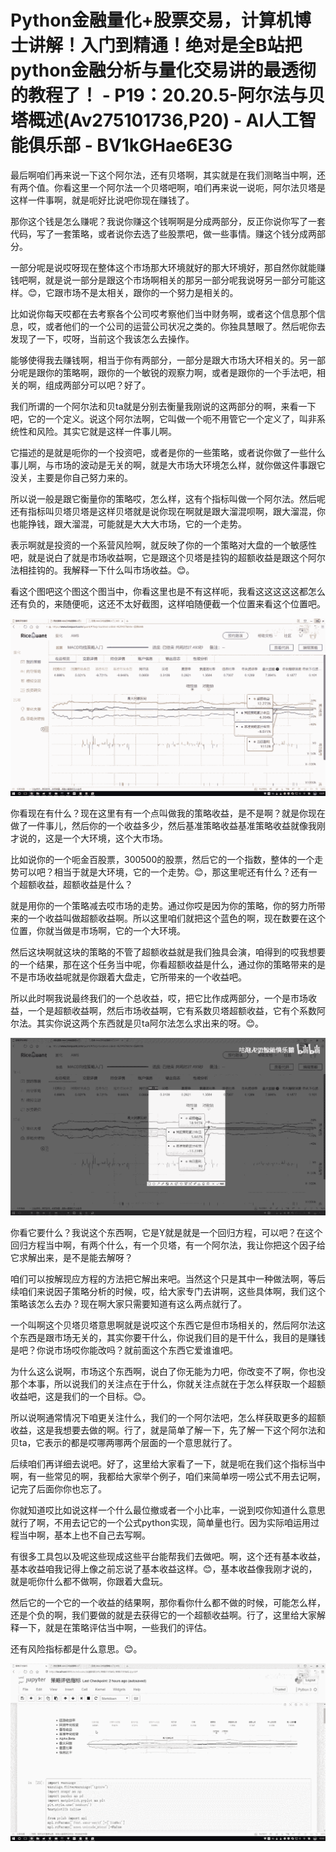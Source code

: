 # Python金融量化+股票交易，计算机博士讲解！入门到精通！绝对是全B站把python金融分析与量化交易讲的最透彻的教程了！ - P19：20.20.5-阿尔法与贝塔概述(Av275101736,P20) - AI人工智能俱乐部 - BV1kGHae6E3G

最后啊咱们再来说一下这个阿尔法，还有贝塔啊，其实就是在我们测略当中啊，还有两个值。你看这里一个阿尔法一个贝塔吧啊，咱们再来说一说呃，阿尔法贝塔是这样一件事啊，就是呃好比说吧你现在赚钱了。

那你这个钱是怎么赚呢？我说你赚这个钱啊啊是分成两部分，反正你说你写了一套代码，写了一套策略，或者说你去选了些股票吧，做一些事情。赚这个钱分成两部分。

一部分呢是说哎呀现在整体这个市场那大环境就好的那大环境好，那自然你就能赚钱吧啊，就是说一部分是跟这个市场啊相关的那另一部分呢我说呀另一部分可能这样。😊，它跟市场不是太相关，跟你的一个努力是相关的。

比如说你每天哎都在去考察各个公司哎考察他们当中财务啊，或者这个信息那个信息，哎，或者他们的一个公司的运营公司状况之类的。你独具慧眼了。然后呢你去发现了一下，哎呀，当前这个我该怎么去操作。

能够使得我去赚钱啊，相当于你有两部分，一部分是跟大市场大环相关的。另一部分呢是跟你的策略啊，跟你的一个敏锐的观察力啊，或者是跟你的一个手法吧，相关的啊，组成两部分可以吧？好了。

我们所谓的一个阿尔法和贝ta就是分别去衡量我刚说的这两部分的啊，来看一下吧，它的一个定义。说这个阿尔法啊，它叫做一个呃不用管它一个定义了，叫非系统性和风险。其实它就是这样一件事儿啊。

它描述的是就是呃你的一个投资吧，或者是你的一些策略，或者说你做了一些什么事儿啊，与市场的波动是无关的啊，就是大市场大环境怎么样，就你做这件事跟它没关，主要是你自己努力来的。

所以说一般是跟它衡量你的策略哎，怎么样，这有个指标叫做一个阿尔法。然后呢还有指标叫贝塔贝塔是这样贝塔就是说你现在啊就是跟大溜混呗啊，跟大溜混，你也能挣钱，跟大溜混，可能就是大大大市场，它的一个走势。

表示啊就是投资的一个系营风险啊，就反映了你的一个策略对大盘的一个敏感性吧，就是说白了就是市场收益啊，它是跟这个贝塔是挂钩的超额收益是跟这个阿尔法相挂钩的。我解释一下什么叫市场收益。😊。

看这个图吧这个图这个图当中，你看这里也是不有这样呃，我看这这这这这都怎么还有负的，来随便呃，这还不太好截图，这样咱随便截一个位置来看这个位置吧。



![](img/a584cda90667275ce849728da7f41959_1.png)

你看现在有什么？现在这里有有一个点叫做我的策略收益，是不是啊？就是你现在做了一件事儿，然后你的一个收益多少，然后基准策略收益基准策略收益就像我刚才说的，这是一个大环境，这个大市场。

比如说你的一个呃金百股票，300500的股票，然后它的一个指数，整体的一个走势可以吧？相当于就是大环境，它的一个走势。😊，那这里呢还有什么？还有一个超额收益，超额收益是什么？

就是用你的一个策略减去哎市场的走势。通过你哎是因为你的策略，你的努力所带来的一个收益叫做超额收益啊。所以这里咱们就把这个蓝色的啊，现在数要在这个位置，你就当做是市场啊，它的一个大环境。

然后这块啊就这块的策略的不管了超额收益就是我们独具会演，咱得到的哎我想要的一个结果，那在这个任务当中呢，你看超额收益是什么，通过你的策略带来的是不是市场收益呢就是你跟着大盘走，它所带来的一个收益吧。

所以此时啊我说最终我们的一个总收益，哎，把它比作成两部分，一个是市场收益，一个是超额收益啊，然后市场收益啊，它有系数贝塔超额收益，它有个系数阿尔法。其实你说这两个东西就是贝ta阿尔法怎么求出来的呀。😊。



![](img/a584cda90667275ce849728da7f41959_3.png)

你看它要什么？我说这个东西啊，它是Y就是就是一个回归方程，可以吧？在这个回归方程当中啊，有两个什么，有一个贝塔，有一个阿尔法，我让你把这个因子给它求解出来，是不是能去解呀？

咱们可以按解现应方程的方法把它解出来吧。当然这个只是其中一种做法啊，等后续咱们来说因子策略分析的时候，哎，给大家专门去讲啊，这些具体啊，我们这个策略该怎么去办？现在啊大家只需要知道有这么两点就行了。

一个叫啊这个贝塔贝塔意思啊就是说哎这个东西它是但市场相关的，然后阿尔法这个东西是跟市场无关的，其实你要干什么，你说我们目的是干什么，我目的是赚钱是吧？你说市场哎你能改吗？就前面这个东西它爱谁谁吧。

为什么这么说啊，市场这个东西啊，说白了你无能为力吧，你改变不了啊，你也没那个本事，所以说我们的关注点在于什么，你就关注点就在于怎么样获取一个超额收益吧，这是我们的一个目标。😊。

所以说啊通常情况下咱更关注什么，我们的一个阿尔法吧，怎么样获取更多的超额收益，这是我想要去做的啊。行了，就是简单了解一下，先了解一下这个阿尔法和贝ta，它表示的都是哎哪两哪两个层面的一个意思就行了。

后续咱们再详细去说吧。好了，这里给大家看了一下，就是呃在我们这个指标当中啊，有一些常见的啊，我都给大家举个例子，咱们来简单唠一唠公式不用去记啊，记完了后面你你也忘了。

你就知道哎比如说这样一个什么最位撤或者一个小比率，一说到哎你知道什么意思就行了啊，不用去记它的一个公式python实现，简单量也行。因为实际咱运用过程当中啊，基本上也不自己去写啊。

有很多工具包以及呢这些现成这些平台能帮我们去做吧。啊，这个还有基本收益，基本收益咱我记得上像之前忘说了基本收益这样。😊，基本收益像我刚才说的，就是呃你什么都不做啊，你跟着大盘玩。

然后它的一个它的一个收益的结果啊，那你看你什么都不做的时候，可能怎么样，还是个负的啊，我们要做的就是去获得它的一个超额收益啊。行了，这里给大家解释一下，就是在策略评估当中啊，一些我们的评估。

还有风险指标都是什么意思。😊。

![](img/a584cda90667275ce849728da7f41959_5.png)
